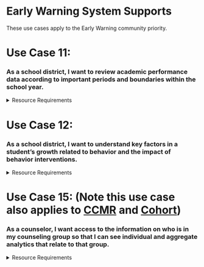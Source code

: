 # Early Warning System Supports

These use cases apply to the Early Warning community priority.

# Use Case 11:

### As a school district, I want to review academic performance data according to important periods and boundaries within the school year. 

<details>
<summary>Resource Requirements</summary>

| API Resources | Notes |
| --- | --- |
| /gradingPeriods |     |
| /grades |     |
| /calendars |     |
| /calendarDates |     |
| /courses |     |
| /courseOfferings |     |
| /localEducationAgencies |     |
| /gradingPeriods |     |
| /schools |     |
| /sections |     |
| /sessions |     |
| /staffs |     |
| /staffEducationOrganizationAssignmentAssociations |     |
| /staffEducationOrganizationEmploymentAssociations |     |
| /staffSchoolAssociations |     |
| /staffSectionAssociations |     |
| /students |     |
| /studentEducationOrganizationAssociations |     |
| /studentSchoolAssociations |     |
| /studentSectionAssociations |     |
| /bellSchedules |     |
| /locations |     |
| /classPeriods |     |

</details>

# Use Case 12:

### As a school district, I want to understand key factors in a student’s growth related to behavior and the impact of behavior interventions.  

<details>
<summary>Resource Requirements</summary>

| API Resources | Notes |
| --- | --- |
| /disciplineActions |     |
| /disciplineIncidents |     |
| /studentDisciplineIncidentAssociations |     |
| /grades |     |
| /studentDisciplineIncidentBehaviorAssociations |     |
| /calendars |     |
| /calendarDates |     |
| /courses |     |
| /courseOfferings |     |
| /localEducationAgencies |     |
| /gradingPeriods |     |
| /schools |     |
| /sections |     |
| /sessions |     |
| /staffs |     |
| /staffEducationOrganizationAssignmentAssociations |     |
| /staffEducationOrganizationEmploymentAssociations |     |
| /staffSchoolAssociations |     |
| /staffSectionAssociations |     |
| /students |     |
| /studentEducationOrganizationAssociations |     |
| /studentSchoolAssociations |     |
| /studentSectionAssociations |     |
| /bellSchedules |     |
| /locations |     |
| /classPeriods |     |

</details>

# Use Case 15: (Note this use case also applies to [CCMR](./college-career-and-military-readiness-ccmr.md) and [Cohort](./cohort.md))

### As a counselor, I want access to the information on who is in my counseling group so that I can see individual and aggregate analytics that relate to that group. 

<details>
<summary>Resource Requirements</summary>

| API Resources | Notes |
| --- | --- |
| /cohorts |     |
| /staffCohortAssociations |     |
| /studentCohortAssociations |     |
| /calendars |     |
| /calendarDates |     |
| /courses |     |
| /courseOfferings |     |
| /localEducationAgencies |     |
| /gradingPeriods |     |
| /schools |     |
| /sections |     |
| /sessions |     |
| /staffs |     |
| /staffEducationOrganizationAssignmentAssociations |     |
| /staffEducationOrganizationEmploymentAssociations |     |
| /staffSchoolAssociations |     |
| /staffSectionAssociations |     |
| /students |     |
| /studentEducationOrganizationAssociations |     |
| /studentSchoolAssociations |     |
| /studentSectionAssociations |     |
| /bellSchedules |     |
| /locations |     |
| /classPeriods |     |

</details>
